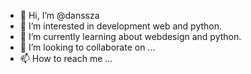 - 👋 Hi, I’m @danssza
- 👀 I’m interested in development web and python.
- 🌱 I’m currently learning about webdesign and python.
- 💞️ I’m looking to collaborate on ...
- 📫 How to reach me ...

<!---
danssza/danssza is a ✨ special ✨ repository because its `README.md` (this file) appears on your GitHub profile.
You can click the Preview link to take a look at your changes.
--->
